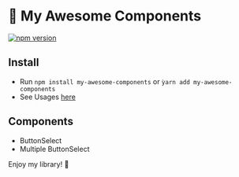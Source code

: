 # :rocket: My Awesome Components

[![npm version](https://badge.fury.io/js/my-awesome-components.svg)](//npmjs.com/package/my-awesome-components)

## Install

- Run `npm install my-awesome-components` or `ỳarn add my-awesome-components`
- See Usages [here](https://github.com/b3coded/my-awesome-components/blob/master/examples/README.md)

## Components

- ButtonSelect
- Multiple ButtonSelect

Enjoy my library! :purple_heart:
